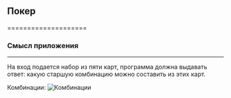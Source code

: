 ## Покер ##
====================

### Смысл приложения ###
-----------------
На вход подается набор из пяти карт, программа должна выдавать ответ: какую старшую комбинацию можно составить из этих карт.

Комбинации:
![Комбинации](http://ultrapoker.net/wp-content/uploads/2013/10/pokernie-kombinacii.png "Комбинации")
